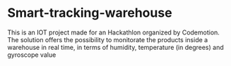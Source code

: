 # Smart-tracking-warehouse
This is an IOT project made for an Hackathlon organized by Codemotion.  The solution offers the possibility to monitorate the products inside a warehouse in real time, in terms of humidity,  temperature (in degrees) and gyroscope value
